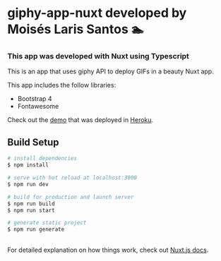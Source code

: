 # giphy-app-nuxt developed by Moisés Laris Santos :swimmer:

### This app was developed with Nuxt using Typescript

This is an app that uses giphy API to deploy GIFs in a beauty Nuxt app.

This app includes the follow libraries:

* Bootstrap 4
* Fontawesome

Check out the [demo](https://giphy-nuxt-mls.herokuapp.com/trending) that was deployed in [Heroku](https://giphy-nuxt-mls.herokuapp.com/trending).

## Build Setup

```bash
# install dependencies
$ npm install

# serve with hot reload at localhost:3000
$ npm run dev

# build for production and launch server
$ npm run build
$ npm run start

# generate static project
$ npm run generate
```


##
For detailed explanation on how things work, check out [Nuxt.js docs](https://nuxtjs.org).
